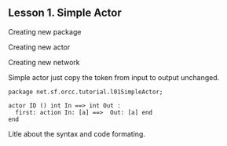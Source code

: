 ## Lesson 1. Simple Actor

Creating new package

Creating new actor

Creating new network

Simple actor just copy the token from input to output unchanged.
```
package net.sf.orcc.tutorial.l01SimpleActor;

actor ID () int In ==> int Out :
  first: action In: [a] ==>  Out: [a] end
end
```

Litle about the syntax and code formating.

